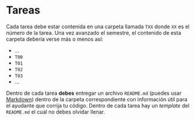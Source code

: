 # Tareas

Cada tarea debe estar contenida en una carpeta llamada `TXX` donde `XX` es el número de la tarea. Una vez avanzado el semestre, el contenido de esta carpeta debería verse más o menos así:

* ...
* `T00`
* `T01`
* `T02`
* `T03`
* ...

Dentro de cada tarea **debes** entregar un archivo `README.md` (puedes usar [Markdown](https://github.com/adam-p/markdown-here/wiki/Markdown-Cheatsheet)) dentro de la carpeta correspondiente con información útil para el ayudante que corrija tu código. Dentro de cada tarea hay un _template_ del `README.md` el cual no debes olvidar llenar.
